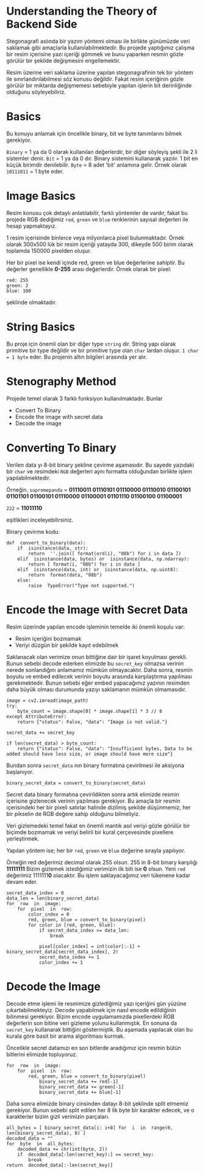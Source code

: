 # Understanding the Theory of Backend Side

Stegonagrafi aslında bir yazım yöntemi olması ile birlikte günümüzde veri saklamak gibi amaçlarla kullanılabilmektedir. Bu projede yaptığımız çalışma bir resim içerisine yazı içeriği gömmek ve bunu yaparken resmin gözle görülür bir şekilde değişmesini engellemektir.

Resim üzerine veri saklama üzerine yapılan stegonagrafinin tek bir yöntem ile sınırlandırılabilmesi söz konusu değildir. Fakat resim içeriğinin gözle görülür bir miktarda değişmemesi sebebiyle yapılan işlerin bit derinliğinde olduğunu söyleyebiliriz.

# Basics

Bu konuyu anlamak için öncelikle binary, bit ve byte tanımlarını bilmek gerekiyor.

`Binary` = 1 ya da 0 olarak kullanılan değerlerdir, bir diğer söyleyiş şekli ile 2 li sistemler denir.
`Bit` = 1 ya da 0 dır. Binary sistemini kullanarak yazılır. 1 bit en küçük birimdir denilebilir.
`Byte` = 8 adet 'bit' anlamına gelir. Örnek olarak `10111011` = 1 byte eder.

# Image Basics

Resim konusu çok detaylı anlatılabilir, farklı yöntemler de vardır, fakat bu projede RGB dediğimiz `red`, `green` ve `blue` renklerinin sayısal değerleri ile hesap yapmaktayız. 

1 resim içerisinde binlerce veya milyonlarca pixel bulunmaktadır. Örnek olarak 300x500 lük bir resim içeriği yatayda 300, dikeyde 500 birim olarak toplamda 150000 pixelden oluşur.

Her bir pixel ise kendi içinde red, green ve blue değerlerine sahiptir. Bu değerler genellikle **0-255** arası değerlerdir. Örnek olarak bir pixel:

    red: 255
    green: 2
    blue: 100

şeklinde olmaktadır.

# String Basics

Bu proje için önemli olan bir diğer type `string` dir. String yapı olarak primitive bir type değildir ve bir primitive type olan `char` lardan oluşur. 
`1 char = 1 byte` eder. Bu projenin altın bilgileri arasında yer alır.

# Stenography Method

Projede temel olarak 3 farklı fonksiyon kullanılmaktadır. Bunlar

 - Convert To Binary
 - Encode the image with secret data
 - Decode the image

# Converting To Binary

Verilen data yı 8-bit binary şekline çevirme aşamasıdır. Bu sayede yazıdaki bir `char` ve resimdeki `RGB` değerleri aynı formatta olduğundan birlikte işlem yapılabilmektedir.

Örneğin, `supremepanda` = **01110011 01110101 01110000 01110010 01100101 01101101 01100101 01110000 01100001 01101110 01100100 01100001** 

`222` = **11011110**

eşitlikleri inceleyebilirsiniz. 

Binary çevirme kodu:

    def  convert_to_binary(data):
	    if  isinstance(data, str):
		    return  ''.join([ format(ord(i), "08b") for i in data ])
	    elif  isinstance(data, bytes) or  isinstance(data, np.ndarray):
		    return [ format(i, "08b") for i in data ]
	    elif  isinstance(data, int) or  isinstance(data, np.uint8):
			return  format(data, "08b")
		else:
			raise  TypeError("Type not supported.")
# Encode the Image with Secret Data

 Resim üzerinde yapılan encode işleminin temelde iki önemli koşulu var:
 

 - Resim içeriğini bozmamak
 - Veriyi düzgün bir şekilde kayıt edebilmek

Saklanacak olan verimize onun bittiğine dair bir işaret koyulması gerekli. Bunun sebebi decode ederken elimizde bu `secret_key` olmazsa verinin nerede sonlandığını anlamamız mümkün olmayacaktır. Daha sonra, resmin boyutu ve embed edilecek verinin boyutu arasında karşılaştırma yapılması gerekmektedir. Bunun sebebi eğer embed yapacağımız yazının resimden daha büyük olması durumunda yazıyı saklamanın mümkün olmamasıdır. 

    image = cv2.imread(image_path)
    try:
        byte_count = image.shape[0] * image.shape[1] * 3 // 8
    except AttributeError:
        return {"status": False, "data": "Image is not valid."}

    secret_data += secret_key

    if len(secret_data) > byte_count:
        return {"status": False, "data": "Insufficient bytes, Data to be added should have less size, or image should have more size"}


Bundan sonra `secret_data` nın binary formatına çevirilmesi ile aksiyona başlanıyor.

    binary_secret_data = convert_to_binary(secret_data)

Secret data binary formatına çevirildikten sonra artık elimizde resmin içerisine gizlenecek verinin yazılması gerekiyor. Bu amaçla bir resmin içerisindeki her bir pixeli satırlar halinde dizilmiş şekilde düşünmemiz, her bir pikselin de RGB değere sahip olduğunu bilmeliyiz. 

Veri gizlemedeki temel fakat en önemli mantık asıl veriyi gözle görülür bir biçimde bozmamak ve veriyi belirli bir kural çerçevesinde pixellere yerleştirmek. 

Yapılan yöntem ise; her bir `red`, `green` ve `blue` değerine sırayla yapılıyor. 

Örneğin red değerimiz decimal olarak 255 olsun. 255 in 8-bit binary karşılığı **11111111** Bizim gizlemek istediğimiz verimizin ilk biti ise **0** olsun. Yeni `red` değerimiz 1111111**0** olacaktır. Bu işlem saklayacağımız veri tükenene kadar devam eder.
	
    secret_data_index = 0
    data_len = len(binary_secret_data)
    for  row  in  image:
	    for  pixel  in  row:
			color_index = 0
		    red, green, blue = convert_to_binary(pixel)
			for color in [red, green, blue]:
                if secret_data_index >= data_len:
                    break

                pixel[color_index] = int(color[:-1] + binary_secret_data[secret_data_index], 2)
                secret_data_index += 1
                color_index += 1
# Decode the Image

Decode etme işlemi ile resmimize gizlediğimiz yazı içeriğini gün yüzüne çıkartabilmekteyiz. Decode yapabilmek için nasıl encode edildiğinin bilinmesi gerekiyor. Bizim encode uygulamamızda pixellerdeki RGB değerlerin son bitine veri gizleme yolunu kullanmıştık. En sonuna da `secret_key` kullanarak bittiğini göstermiştik. Bu aşamada yapılacak olan bu kurala göre basit bir arama algoritması kurmak.

Öncelikle secret datamızı en son bitlerde aradığımız için resmin bütün bitlerini elimizde topluyoruz. 

    for  row  in  image:
	    for  pixel  in  row:
		    red, green, blue = convert_to_binary(pixel)
			    binary_secret_data += red[-1]
			    binary_secret_data += green[-1]
			    binary_secret_data += blue[-1]
Daha sonra elimizde binary cinsinden datayı 8-bit şeklinde split etmemiz gerekiyor. Bunun sebebi split edilen her 8 lik byte bir karakter edecek, ve o karakterler bizim gizli verimizin parçaları.

    all_bytes = [ binary_secret_data[i: i+8] for  i  in  range(0, len(binary_secret_data), 8) ]
    decoded_data = ""
    for  byte  in  all_bytes:
		decoded_data += chr(int(byte, 2))
		if  decoded_data[-len(secret_key):] == secret_key:
			break
	return  decoded_data[:-len(secret_key)]